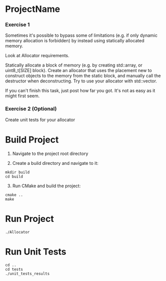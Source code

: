 # ProjectName

### Exercise 1

Sometimes it's possible to bypass some of limitations (e.g. if only dynamic memory allocation is forbidden) by instead using statically allocated memory.

Look at Allocator requirements.

Statically allocate a block of memory (e.g. by creating std::array, or uint8_t[SIZE] block).
Create an allocator that uses the placement new to construct objects to the memory from the static block, and manually call the destructor when deconstructing.
Try to use your allocator with std::vector.

If you can't finish this task, just post how far you got.  It's not as easy as it might first seem.

### Exercise 2 (Optional)

Create unit tests for your allocator

# Build Project

1. Navigate to the project root directory

2. Create a build directory and navigate to it:

```shell
mkdir build
cd build
```

3. Run CMake and build the project:

```shell
cmake ..
make
```

# Run Project

```shell 
./Allocator
```

# Run Unit Tests

```shell
cd ..
cd tests
./unit_tests_results
```
